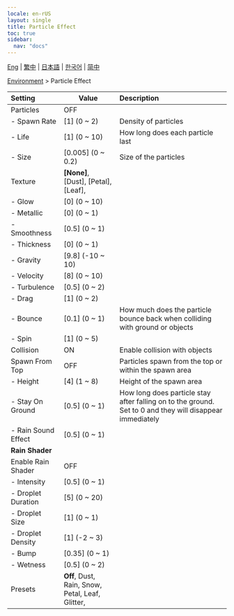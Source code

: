 ```yaml
---
locale: en-rUS
layout: single
title: Particle Effect
toc: true
sidebar:
  nav: "docs"
---
```

[Eng](/dancexr/menu/2025.4/scene/particles) | [繁中](/tw/dancexr/menu/2025.4/scene/particles) | [日本語](/jp/dancexr/menu/2025.4/scene/particles) | [한국어](/kr/dancexr/menu/2025.4/scene/particles) | [简中](/zh/dancexr/menu/2025.4/scene/particles)

[Environment](../menu#Environment) > Particle Effect



| Setting | Value | Description |
| :--- | --- | :--- |
| Particles | OFF | 
|- Spawn Rate | [1] (0 ~ 2) | Density of particles
|- Life | [1] (0 ~ 10) | How long does each particle last
|- Size | [0.005] (0 ~ 0.2) | Size of the particles
| Texture | **[None]**, [Dust], [Petal], [Leaf],  |  |
|- Glow | [0] (0 ~ 10) | 
|- Metallic | [0] (0 ~ 1) | 
|- Smoothness | [0.5] (0 ~ 1) | 
|- Thickness | [0] (0 ~ 1) | 
|- Gravity | [9.8] (-10 ~ 10) | 
|- Velocity | [8] (0 ~ 10) | 
|- Turbulence | [0.5] (0 ~ 2) | 
|- Drag | [1] (0 ~ 2) | 
|- Bounce | [0.1] (0 ~ 1) | How much does the particle bounce back when colliding with ground or objects
|- Spin | [1] (0 ~ 5) | 
| Collision | ON | Enable collision with objects
| Spawn From Top | OFF | Particles spawn from the top or within the spawn area
|- Height | [4] (1 ~ 8) | Height of the spawn area
|- Stay On Ground | [0.5] (0 ~ 1) | How long does particle stay after falling on to the ground. Set to 0 and they will disappear immediately
|- Rain Sound Effect | [0.5] (0 ~ 1) | 
|**Rain Shader** | | 
| Enable Rain Shader | OFF | 
|- Intensity | [0.5] (0 ~ 1) | 
|- Droplet Duration | [5] (0 ~ 20) | 
|- Droplet Size | [1] (0 ~ 1) | 
|- Droplet Density | [1] (-2 ~ 3) | 
|- Bump | [0.35] (0 ~ 1) | 
|- Wetness | [0.5] (0 ~ 2) | 
| Presets | **Off**, Dust, Rain, Snow, Petal, Leaf, Glitter,  |  |
